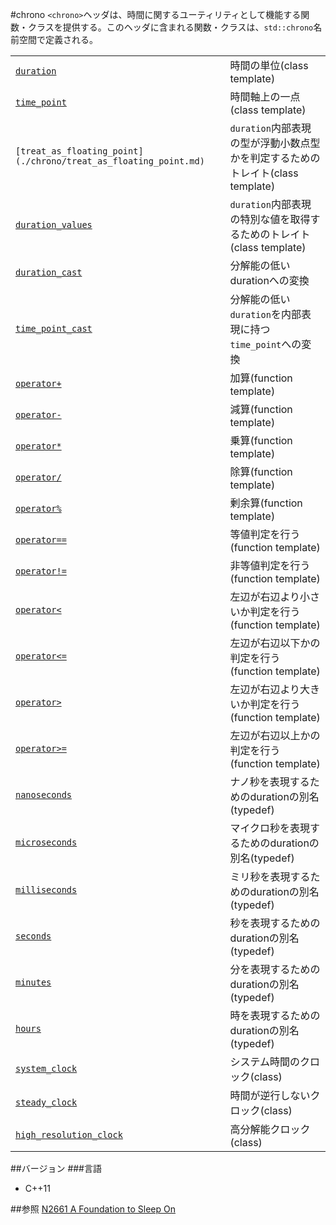 #chrono
`<chrono>`ヘッダは、時間に関するユーティリティとして機能する関数・クラスを提供する。このヘッダに含まれる関数・クラスは、`std::chrono`名前空間で定義される。

| | |
|----------------------------------------------------------------------------------------------------------------------------------------------------------------------------------|--------------------------------------------------------------------------------------------------------|
| [`duration`](./chrono/duration.md) | 時間の単位(class template) |
| [`time_point`](./chrono/time_point.md) | 時間軸上の一点(class template) |
| `[treat_as_floating_point](./chrono/treat_as_floating_point.md)` | `duration`内部表現の型が浮動小数点型かを判定するためのトレイト(class template) |
| [`duration_values`](./chrono/duration_values.md) | `duration`内部表現の特別な値を取得するためのトレイト(class template) |
| [`duration_cast`](./chrono/duration_cast.md) | 分解能の低いdurationへの変換 |
| [`time_point_cast`](./chrono/time_point_cast.md) | 分解能の低い`duration`を内部表現に持つ`time_point`への変換 |
| [`operator+`](./chrono/add.md) | 加算(function template) |
| [`operator-`](./chrono/substract.md) | 減算(function template) |
| [`operator*`](./chrono/multiply.md) | 乗算(function template) |
| [`operator/`](./chrono/divide.md) | 除算(function template) |
| [`operator%`](./chrono/modulo.md) | 剰余算(function template) |
| [`operator==`](./chrono/equal.md) | 等値判定を行う(function template) |
| [`operator!=`](./chrono/not_equal.md) | 非等値判定を行う(function template) |
| [`operator<`](./chrono/less.md) | 左辺が右辺より小さいか判定を行う(function template) |
| [`operator<=`](./chrono/less_equal.md) | 左辺が右辺以下かの判定を行う(function template) |
| [`operator>`](./chrono/greater.md) | 左辺が右辺より大きいか判定を行う(function template) |
| [`operator>=`](./chrono/greater_equal.md) | 左辺が右辺以上かの判定を行う(function template) |
| [`nanoseconds`](./chrono/nanoseconds.md) | ナノ秒を表現するためのdurationの別名(typedef) |
| [`microseconds`](./chrono/microseconds.md) | マイクロ秒を表現するためのdurationの別名(typedef) |
| [`milliseconds`](./chrono/milliseconds.md) | ミリ秒を表現するためのdurationの別名(typedef) |
| [`seconds`](./chrono/seconds.md) | 秒を表現するためのdurationの別名(typedef) |
| [`minutes`](./chrono/minutes.md) | 分を表現するためのdurationの別名(typedef) |
| [`hours`](./chrono/hours.md) | 時を表現するためのdurationの別名(typedef) |
| [`system_clock`](./chrono/system_clock.md) | システム時間のクロック(class) |
| [`steady_clock`](./chrono/steady_clock.md) | 時間が逆行しないクロック(class) |
| [`high_resolution_clock`](./chrono/high_resolution_clock.md) | 高分解能クロック(class) |


##バージョン
###言語
- C++11

##参照
[N2661 A Foundation to Sleep On](http://www.open-std.org/jtc1/sc22/wg21/docs/papers/2008/n2661.htm)

